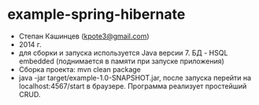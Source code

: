 example-spring-hibernate
========================
- Степан Кашинцев (kpote3@gmail.com)
- 2014 г.
- для сборки и запуска используется Java версии 7. БД - HSQL embedded (поднимается в памяти при запуске приложения)
- Сборка проекта: mvn clean package
- java -jar target/example-1.0-SNAPSHOT.jar, после запуска перейти на localhost:4567/start в браузере. Программа реализует простейший CRUD.

